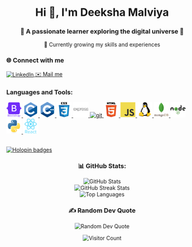 <!DOCTYPE html>
<html lang="en">
<head>
  <meta charset="UTF-8">
  <meta name="viewport" content="width=device-width, initial-scale=1.0">
</head>
<body>
  <h1 align="center">Hi 👋, I'm Deeksha Malviya</h1>
  <h3 align="center">🌟 A passionate learner exploring the digital universe 🚀</h3>
  
  <p align="center">🌱 Currently growing my skills and experiences</p>

  <h3 align="left">🌐 Connect with me </h3>
  <p align="left">
    <a href="https://linkedin.com/in/https://www.linkedin.com/in/deeksha-malviya-6a7a24244/" target="blank">
      <img align="center" src="https://raw.githubusercontent.com/rahuldkjain/github-profile-readme-generator/master/src/images/icons/Social/linked-in-alt.svg" alt="LinkedIn" height="30" width="40" />
    </a>
    <a href="mailto:deekshamalviya.in@gmail.com" target="_blank">✉️ Mail me</a>
  </p>

  <h3 align="left">Languages and Tools:</h3>
  <p align="left"> 
    <a href="https://getbootstrap.com" target="_blank" rel="noreferrer"> 
      <img src="https://raw.githubusercontent.com/devicons/devicon/master/icons/bootstrap/bootstrap-plain-wordmark.svg" alt="bootstrap" width="40" height="40"/> 
    </a> 
    <a href="https://www.cprogramming.com/" target="_blank" rel="noreferrer"> 
      <img src="https://raw.githubusercontent.com/devicons/devicon/master/icons/c/c-original.svg" alt="c" width="40" height="40"/> 
    </a> 
    <a href="https://www.w3schools.com/cpp/" target="_blank" rel="noreferrer"> 
      <img src="https://raw.githubusercontent.com/devicons/devicon/master/icons/cplusplus/cplusplus-original.svg" alt="cplusplus" width="40" height="40"/> 
    </a> 
    <a href="https://www.w3schools.com/css/" target="_blank" rel="noreferrer"> 
      <img src="https://raw.githubusercontent.com/devicons/devicon/master/icons/css3/css3-original-wordmark.svg" alt="css3" width="40" height="40"/> 
    </a> 
    <a href="https://expressjs.com" target="_blank" rel="noreferrer"> 
      <img src="https://raw.githubusercontent.com/devicons/devicon/master/icons/express/express-original-wordmark.svg" alt="express" width="40" height="40"/> 
    </a> 
    <a href="https://git-scm.com/" target="_blank" rel="noreferrer"> 
      <img src="https://www.vectorlogo.zone/logos/git-scm/git-scm-icon.svg" alt="git" width="40" height="40"/> 
    </a> 
    <a href="https://www.w3.org/html/" target="_blank" rel="noreferrer"> 
      <img src="https://raw.githubusercontent.com/devicons/devicon/master/icons/html5/html5-original-wordmark.svg" alt="html5" width="40" height="40"/> 
    </a> 
    <a href="https://developer.mozilla.org/en-US/docs/Web/JavaScript" target="_blank" rel="noreferrer"> 
      <img src="https://raw.githubusercontent.com/devicons/devicon/master/icons/javascript/javascript-original.svg" alt="javascript" width="40" height="40"/> 
    </a> 
    <a href="https://www.linux.org/" target="_blank" rel="noreferrer"> 
      <img src="https://raw.githubusercontent.com/devicons/devicon/master/icons/linux/linux-original.svg" alt="linux" width="40" height="40"/> 
    </a> 
    <a href="https://www.mongodb.com/" target="_blank" rel="noreferrer"> 
      <img src="https://raw.githubusercontent.com/devicons/devicon/master/icons/mongodb/mongodb-original-wordmark.svg" alt="mongodb" width="40" height="40"/> 
    </a> 
    <a href="https://nodejs.org" target="_blank" rel="noreferrer"> 
      <img src="https://raw.githubusercontent.com/devicons/devicon/master/icons/nodejs/nodejs-original-wordmark.svg" alt="nodejs" width="40" height="40"/> 
    </a> 
    <a href="https://www.python.org" target="_blank" rel="noreferrer"> 
      <img src="https://raw.githubusercontent.com/devicons/devicon/master/icons/python/python-original.svg" alt="python" width="40" height="40"/> 
    </a> 
    <a href="https://reactjs.org/" target="_blank" rel="noreferrer"> 
      <img src="https://raw.githubusercontent.com/devicons/devicon/master/icons/react/react-original-wordmark.svg" alt="react" width="40" height="40"/> 
    </a> 
  </p>
  <br>

  <a href="https://holopin.me/deekshamalviya" align="center">
    <img src="https://holopin.me/deekshamalviya" alt="Holopin badges">
  </a>

  <h3 align="center">📊 GitHub Stats:</h3>
  <p align="center">
    <img src="https://github-readme-stats.vercel.app/api?username=DeekshaMalviya&theme=dark&hide_border=false&include_all_commits=false&count_private=false" alt="GitHub Stats"><br/>
    <img src="https://github-readme-streak-stats.herokuapp.com/?user=DeekshaMalviya&theme=dark&hide_border=false" alt="GitHub Streak Stats"><br/>
    <img src="https://github-readme-stats.vercel.app/api/top-langs/?username=DeekshaMalviya&theme=dark&hide_border=false&include_all_commits=false&count_private=false&layout=compact" alt="Top Languages">
  </p>

  <h3 align="center">✍️ Random Dev Quote</h3>
  <p align="center">
    <img src="https://quotes-github-readme.vercel.app/api?type=horizontal&theme=radical" alt="Random Dev Quote">
  </p>

  <div align="center">
    <img src="https://visitcount.itsvg.in/api?id=DeekshaMalviya&icon=9&color=0" alt="Visitor Count">
  </div>
</body>
</html>
